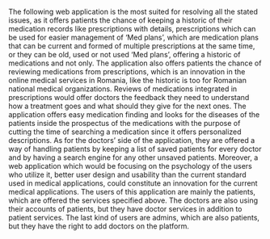 The following web application is the most suited for resolving all the stated issues, as it offers patients the chance of keeping a historic of their medication records like prescriptions with details, prescriptions which can be used for easier management of ‘Med plans’, which are medication plans that can be current and formed of multiple prescriptions at the same time, or they can be old, used or not used ‘Med plans’, offering a historic of medications and not only. The application also offers patients the chance of reviewing medications from prescriptions, which is an innovation in the online medical services in Romania, like the historic is too for Romanian national medical organizations. Reviews of medications integrated in prescriptions would offer doctors the feedback they need to understand how a treatment goes and what should they give for the next ones. The application offers easy medication finding and looks for the diseases of the patients inside the prospectus of the medications with the purpose of cutting the time of searching a medication since it offers personalized descriptions. As for the doctors’ side of the application, they are offered a way of handling patients by keeping a list of saved patients for every doctor and by having a search engine for any other unsaved patients. Moreover, a web application which would be focusing on the psychology of the users who utilize it, better user design and usability than the current standard used in medical applications, could constitute an innovation for the current medical applications.
The users of this application are mainly the patients, which are offered the services specified above. The doctors are also using their accounts of patients, but they have doctor services in addition to patient services. The last kind of users are admins, which are also patients, but they have the right to add doctors on the platform.

